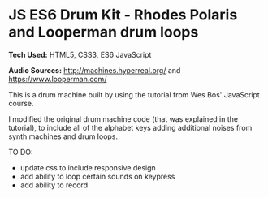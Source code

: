 # JS ES6 Drum Kit - Rhodes Polaris and Looperman drum loops

**Tech Used:** HTML5, CSS3, ES6 JavaScript

**Audio Sources:** http://machines.hyperreal.org/   and  https://www.looperman.com/

This is a drum machine built by using the tutorial from Wes Bos' JavaScript course.

I modified the original drum machine code (that was explained in the tutorial), to include all of the alphabet keys adding additional noises from synth machines and drum loops.


TO DO:
- update css to include responsive design
- add ability to loop certain sounds on keypress
- add ability to record
